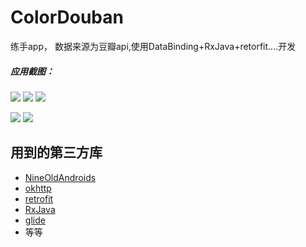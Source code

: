 # ColorDouban
练手app， 数据来源为豆瓣api,使用DataBinding+RxJava+retorfit....开发

##### 应用截图：
![](https://raw.githubusercontent.com/longbaobaozhiguang/ColorDouban/master/screenshots/3FA239FE8DBDD6D6846B9FF1D19FEBCA.jpg) 
![](https://raw.githubusercontent.com/longbaobaozhiguang/ColorDouban/master/screenshots/4C1F6EF7F1A6EE9706BBCCC71BB6DB10.jpg) 
![](https://raw.githubusercontent.com/longbaobaozhiguang/ColorDouban/master/screenshots/5CF540835BFE04E335BDD32203DB6277.jpg) 

![](https://raw.githubusercontent.com/longbaobaozhiguang/ColorDouban/master/screenshots/9CBAA9D0ECB1C24D32B77005F5C90209.jpg) 
![](https://raw.githubusercontent.com/longbaobaozhiguang/ColorDouban/master/screenshots/485A5FE38CDFAE836632410EEBBB0450.jpg) 


## 用到的第三方库

- [NineOldAndroids](https://github.com/JakeWharton/NineOldAndroids)
- [okhttp](https://github.com/square/okhttp)
- [retrofit](https://github.com/square/retrofit)
- [RxJava](https://github.com/ReactiveX/RxJava)
- [glide](https://github.com/bumptech/glide)
- 等等


